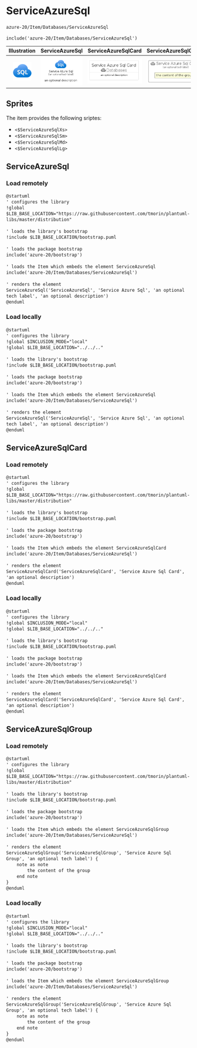 # ServiceAzureSql


```text
azure-20/Item/Databases/ServiceAzureSql
```

```text
include('azure-20/Item/Databases/ServiceAzureSql')
```



| Illustration | ServiceAzureSql | ServiceAzureSqlCard | ServiceAzureSqlGroup |
| :---: | :---: | :---: | :---: |
| ![illustration for Illustration](../../../azure-20/Item/Databases/ServiceAzureSql.png) | ![illustration for ServiceAzureSql](../../../azure-20/Item/Databases/ServiceAzureSql.Local.png) | ![illustration for ServiceAzureSqlCard](../../../azure-20/Item/Databases/ServiceAzureSqlCard.Local.png) | ![illustration for ServiceAzureSqlGroup](../../../azure-20/Item/Databases/ServiceAzureSqlGroup.Local.png) |



## Sprites
The item provides the following sriptes:

- `<$ServiceAzureSqlXs>`
- `<$ServiceAzureSqlSm>`
- `<$ServiceAzureSqlMd>`
- `<$ServiceAzureSqlLg>`





## ServiceAzureSql

### Load remotely
```plantuml
@startuml
' configures the library
!global $LIB_BASE_LOCATION="https://raw.githubusercontent.com/tmorin/plantuml-libs/master/distribution"

' loads the library's bootstrap
!include $LIB_BASE_LOCATION/bootstrap.puml

' loads the package bootstrap
include('azure-20/bootstrap')

' loads the Item which embeds the element ServiceAzureSql
include('azure-20/Item/Databases/ServiceAzureSql')

' renders the element
ServiceAzureSql('ServiceAzureSql', 'Service Azure Sql', 'an optional tech label', 'an optional description')
@enduml
```

### Load locally
```plantuml
@startuml
' configures the library
!global $INCLUSION_MODE="local"
!global $LIB_BASE_LOCATION="../../.."

' loads the library's bootstrap
!include $LIB_BASE_LOCATION/bootstrap.puml

' loads the package bootstrap
include('azure-20/bootstrap')

' loads the Item which embeds the element ServiceAzureSql
include('azure-20/Item/Databases/ServiceAzureSql')

' renders the element
ServiceAzureSql('ServiceAzureSql', 'Service Azure Sql', 'an optional tech label', 'an optional description')
@enduml
```

## ServiceAzureSqlCard

### Load remotely
```plantuml
@startuml
' configures the library
!global $LIB_BASE_LOCATION="https://raw.githubusercontent.com/tmorin/plantuml-libs/master/distribution"

' loads the library's bootstrap
!include $LIB_BASE_LOCATION/bootstrap.puml

' loads the package bootstrap
include('azure-20/bootstrap')

' loads the Item which embeds the element ServiceAzureSqlCard
include('azure-20/Item/Databases/ServiceAzureSql')

' renders the element
ServiceAzureSqlCard('ServiceAzureSqlCard', 'Service Azure Sql Card', 'an optional description')
@enduml
```

### Load locally
```plantuml
@startuml
' configures the library
!global $INCLUSION_MODE="local"
!global $LIB_BASE_LOCATION="../../.."

' loads the library's bootstrap
!include $LIB_BASE_LOCATION/bootstrap.puml

' loads the package bootstrap
include('azure-20/bootstrap')

' loads the Item which embeds the element ServiceAzureSqlCard
include('azure-20/Item/Databases/ServiceAzureSql')

' renders the element
ServiceAzureSqlCard('ServiceAzureSqlCard', 'Service Azure Sql Card', 'an optional description')
@enduml
```

## ServiceAzureSqlGroup

### Load remotely
```plantuml
@startuml
' configures the library
!global $LIB_BASE_LOCATION="https://raw.githubusercontent.com/tmorin/plantuml-libs/master/distribution"

' loads the library's bootstrap
!include $LIB_BASE_LOCATION/bootstrap.puml

' loads the package bootstrap
include('azure-20/bootstrap')

' loads the Item which embeds the element ServiceAzureSqlGroup
include('azure-20/Item/Databases/ServiceAzureSql')

' renders the element
ServiceAzureSqlGroup('ServiceAzureSqlGroup', 'Service Azure Sql Group', 'an optional tech label') {
    note as note
        the content of the group
    end note
}
@enduml
```

### Load locally
```plantuml
@startuml
' configures the library
!global $INCLUSION_MODE="local"
!global $LIB_BASE_LOCATION="../../.."

' loads the library's bootstrap
!include $LIB_BASE_LOCATION/bootstrap.puml

' loads the package bootstrap
include('azure-20/bootstrap')

' loads the Item which embeds the element ServiceAzureSqlGroup
include('azure-20/Item/Databases/ServiceAzureSql')

' renders the element
ServiceAzureSqlGroup('ServiceAzureSqlGroup', 'Service Azure Sql Group', 'an optional tech label') {
    note as note
        the content of the group
    end note
}
@enduml
```

